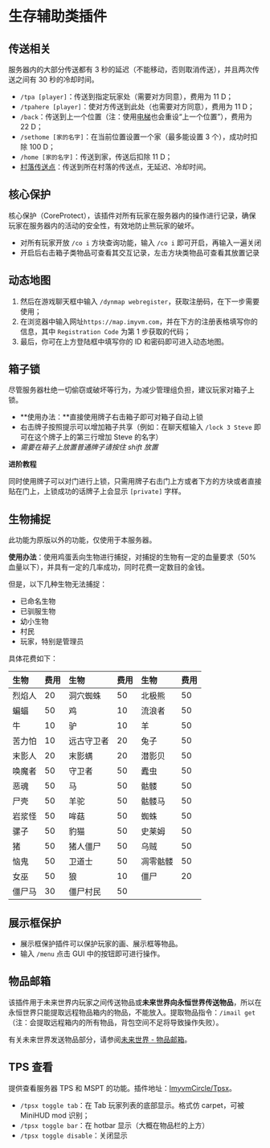# 生存辅助类插件

## 传送相关 <a id="tp"></a>

服务器内的大部分传送都有 3 秒的延迟（不能移动，否则取消传送），并且两次传送之间有 30 秒的冷却时间。

* `/tpa [player]`：传送到指定玩家处（需要对方同意），费用为 11 D；
* `/tpahere [player]`：使对方传送到此处（也需要对方同意），费用为 11 D；
* `/back`：传送到上一个位置（注：使用[电梯](builder.md#dian-ti)也会重设“上一个位置”），费用为 22 D；
* `/sethome [家的名字]`：在当前位置设置一个家（最多能设置 3 个），成功时扣除 100 D；
* `/home [家的名字]`：传送到家，传送后扣除 11 D；
* [村落传送点](../villages/#fu-li)：传送到所在村落的传送点，无延迟、冷却时间。

## 核心保护 <a id="coreprotect"></a>

核心保护（CoreProtect），该插件对所有玩家在服务器内的操作进行记录，确保玩家在服务器内的活动的安全性，有效地防止熊玩家的破坏。

* 对所有玩家开放 `/co i` 方块查询功能，输入 `/co i` 即可开启，再输入一遍关闭
* 开启后右击箱子类物品可查看其交互记录，左击方块类物品可查看其放置记录

## 动态地图 <a id="dynmap"></a>

1. 然后在游戏聊天框中输入 `/dynmap webregister`，获取注册码，在下一步需要使用；
2. 在浏览器中输入网址`https://map.imyvm.com`，并在下方的注册表格填写你的信息，其中 `Registration Code` 为第 1 步获取的代码；
3. 最后，你可在上方登陆框中填写你的 ID 和密码即可进入动态地图。

## 箱子锁 <a id="chest-lock"></a>

尽管服务器杜绝一切偷窃或破坏等行为，为减少管理组负担，建议玩家对箱子上锁。

* **使用办法：**直接使用牌子右击箱子即可对箱子自动上锁
* 右击牌子按照提示可以增加箱子共享（例如：在聊天框输入 `/lock 3 Steve` 即可在这个牌子上的第三行增加 Steve 的名字）
* _需要在箱子上放置普通牌子请按住 shift 放置_

**进阶教程**

同时使用牌子可以对门进行上锁，只需用牌子右击门上方或者下方的方块或者直接贴在门上，上锁成功的话牌子上会显示 `[private]` 字样。

## 生物捕捉 <a id="animal-catch"></a>

此功能为原版以外的功能，仅使用于本服务器。

**使用办法**：使用鸡蛋丢向生物进行捕捉，对捕捉的生物有一定的血量要求（50%血量以下），并具有一定的几率成功，同时花费一定数目的金钱。

但是，以下几种生物无法捕捉：

* 已命名生物
* 已驯服生物
* 幼小生物
* 村民
* 玩家，特别是管理员

具体花费如下：

| 生物  | 费用  | 生物  | 费用  | 生物  | 费用  |
| :--- | :--- | :--- | :--- | :--- | :--- |
| 烈焰人 | 20 | 洞穴蜘蛛 | 50 | 北极熊 | 50  |
| 蝙蝠 | 50 | 鸡 | 10 | 流浪者 | 50  |
| 牛 | 10 | 驴 | 10 | 羊  | 50  |
| 苦力怕 | 10 | 远古守卫者 | 20 | 兔子  | 50  |
| 末影人 | 20 | 末影螨 | 20 | 潜影贝 | 50  |
| 唤魔者 | 50 | 守卫者 | 50 |  蠹虫 | 50  |
| 恶魂 | 50 | 马 | 50 | 骷髅 | 50  |
| 尸壳 | 50  | 羊驼 | 50  | 骷髅马 | 50  |
| 岩浆怪 | 50  | 哞菇 | 50  | 蜘蛛 | 50  |
| 骡子 | 50  | 豹猫 | 50  | 史莱姆  | 50  |
| 猪 | 50  | 猪人僵尸 | 50  |  乌贼 | 50  |
| 恼鬼 | 50  | 卫道士 | 50  | 凋零骷髅 | 50  |
| 女巫 | 50  | 狼  | 10 | 僵尸  | 20  |
| 僵尸马 | 30 | 僵尸村民 | 50 |  |  |

## 展示框保护 <a id="frame-protect"></a>

* 展示框保护插件可以保护玩家的画、展示框等物品。
* 输入 `/menu` 点击 GUI 中的按钮即可进行操作。

## 物品邮箱 <a id="imail"></a>

该插件用于未来世界内玩家之间传送物品或**未来世界向永恒世界传送物品**，所以在永恒世界只能提取远程物品箱内的物品，不能放入。提取物品指令：`/imail get`（注：会提取远程箱内的所有物品，背包空间不足将导致操作失败）。

有关未来世界发送物品部分，请参阅[未来世界 - 物品邮箱](../../server-future/plugins.md#wu-pin-you-xiang)。

## TPS 查看 <a id="tps"></a>

提供查看服务器 TPS 和 MSPT 的功能。插件地址：[ImyvmCircle/Tpsx](https://github.com/ImyvmCircle/Tpsx)。

* `/tpsx toggle tab`：在 Tab 玩家列表的底部显示。格式仿 carpet，可被 MiniHUD mod 识别；
* `/tpsx toggle bar`：在 hotbar 显示（大概在物品栏的上方）
* `/tpsx toggle disable`：关闭显示

